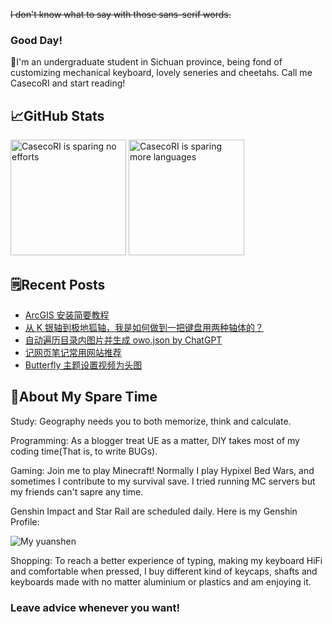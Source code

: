~~I don't know what to say with those sans-serif words.~~

### Good Day!

👋I'm an undergraduate student in Sichuan province, being fond of customizing mechanical keyboard, lovely seneries and cheetahs. Call me CasecoRI and start reading!

## 📈GitHub Stats

<img alt="CasecoRI is sparing no efforts" height="185px" src="https://ghstatus.casecori.top/api?username=cystee&bg_color=30,008080,72bcd4&title_color=fff&text_color=fff&show_icons=true&icon_color=fff&hide_border=true"> <img alt="CasecoRI is sparing more languages" height="185px" src="https://ghstatus.casecori.top/api/top-langs/?username=cystee&layout=compact&hide_border=true&bg_color=f6f6f6&title_color=808080&text_color=000">

## 🗒️Recent Posts

<!-- BLOG-POST-LIST:START -->
- [ArcGIS 安装简要教程](https://www.casecori.top/archives/5ced.html)
- [从 K 银轴到极地狐轴，我是如何做到一把键盘用两种轴体的？](https://www.casecori.top/archives/36c3.html)
- [自动遍历目录内图片并生成 owo.json by ChatGPT](https://www.casecori.top/archives/6026.html)
- [记网页笔记常用网站推荐](https://www.casecori.top/archives/6bce.html)
- [Butterfly 主题设置视频为头图](https://www.casecori.top/archives/cb2a.html)
<!-- BLOG-POST-LIST:END -->

## 🎈About My Spare Time

Study: Geography needs you to both memorize, think and calculate.

Programming: As a blogger treat UE as a matter, DIY takes most of my coding time(That is, to write BUGs).

Gaming: Join me to play Minecraft! Normally I play Hypixel Bed Wars, and sometimes I contribute to my survival save. I tried running MC servers but my friends can't sapre any time.

Genshin Impact and Star Rail are scheduled daily. Here is my Genshin Profile:

![My yuanshen](https://yscard.casecori.top/110/333706640.png)

Shopping: To reach a better experience of typing, making my keyboard HiFi and comfortable when pressed, I buy different kind of keycaps, shafts and keyboards made with no matter aluminium or plastics and am enjoying it.

### Leave advice whenever you want!
